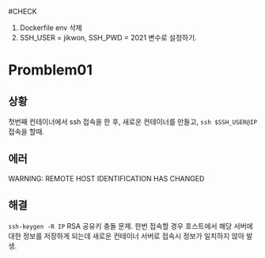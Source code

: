 #CHECK
1. Dockerfile env 삭제
2. SSH_USER = jikwon, SSH_PWD = 2021 변수로 설정하기. 

# Promblem01
## 상황
첫번째 컨테이너에서 ssh 접속을 한 후, 새로운 컨테이너를 만들고, 
`ssh $SSH_USER@IP` 접속을 할때.

## 에러
WARNING: REMOTE HOST IDENTIFICATION HAS CHANGED

## 해결
`ssh-keygen -R IP`
RSA 공유키 충돌 문제. 한번 접속할 경우 호스트에서 해당 서버에 대한 정보를 저장하게 되는데 새로운 컨테이너 서버로 접속시 정보가 일치하지 않아 발생. 
